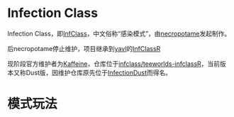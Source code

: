 Infection Class
===============
Infection Class，即[InfClass](https://github.com/necropotame/teeworlds-infclass)，中文俗称“感染模式”，由[necropotame](https://github.com/necropotame)发起制作。

后necropotame停止维护，项目继承到[yavl](https://github.com/yavl)的[InfClassR](https://github.com/yavl/teeworlds-infclassR)

现阶段官方维护者为[Kaffeine](https://github.com/Kaffeine)，仓库位于[infclass/teeworlds-infclassR](https://github.com/infclass/teeworlds-infclassR)，当前版本又称Dust版，因维护仓库原先位于[InfectionDust](https://github.com/InfectionDust)而得名。

模式玩法
=======
